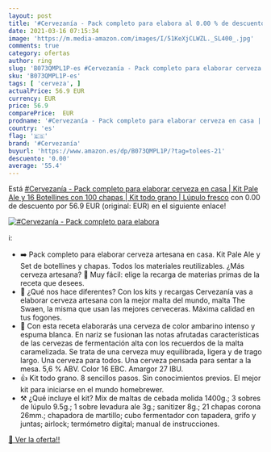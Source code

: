```yaml
---
layout: post
title: '#Cervezanía - Pack completo para elabora al 0.00 % de descuento'
date: 2021-03-16 07:15:34
image: 'https://m.media-amazon.com/images/I/51KeXjCLWZL._SL400_.jpg'
comments: true
category: ofertas
author: ring
slug: 'B073QMPL1P-es #Cervezanía - Pack completo para elaborar cerveza en casa...'
sku: 'B073QMPL1P-es'
tags: [ 'cerveza', ]
actualPrice: 56.9 EUR
currency: EUR
price: 56.9
comparePrice:  EUR
prodname: '#Cervezanía - Pack completo para elaborar cerveza en casa | Kit Pale Ale y 16 Botellines con 100 chapas | Kit todo grano | Lúpulo fresco'
country: 'es'
flag: '🇪🇸'
brand: '#Cervezanía'
buyurl: 'https://www.amazon.es/dp/B073QMPL1P/?tag=tolees-21'
descuento: '0.00'
average: '55.4'
---
```


Está [#Cervezanía - Pack completo para elaborar cerveza en casa | Kit Pale Ale y 16 Botellines con 100 chapas | Kit todo grano | Lúpulo fresco](https://www.amazon.es/dp/B073QMPL1P/?tag=tolees-21) con 0.00 de descuento por 56.9 EUR (original:  EUR) en el siguiente enlace!

[![#Cervezanía - Pack completo para elabora](https://m.media-amazon.com/images/I/51KeXjCLWZL._SL400_.jpg)](https://www.amazon.es/dp/B073QMPL1P/?tag=tolees-21)

ℹ️:

- ➡️ Pack completo para elaborar cerveza artesana en casa. Kit Pale Ale y Set de botellines y chapas. Todos los materiales reutilizables. ¿Más cerveza artesana? 🍻 Muy fácil: elige la recarga de materias primas de la receta que desees.
- 🥇 ¿Qué nos hace diferentes? Con los kits y recargas Cervezanía vas a elaborar cerveza artesana con la mejor malta del mundo, malta The Swaen, la misma que usan las mejores cerveceras. Máxima calidad en tus fogones.
- 🍺 Con esta receta elaborarás una cerveza de color ambarino intenso y espuma blanca. En nariz se fusionan las notas afrutadas características de las cervezas de fermentación alta con los recuerdos de la malta caramelizada. Se trata de una cerveza muy equilibrada, ligera y de trago largo. Una cerveza para todos. Una cerveza pensada para sentar a la mesa. 5,6 % ABV. Color 16 EBC. Amargor 27 IBU.
- 👍 Kit todo grano. 8 sencillos pasos. Sin conocimientos previos. El mejor kit para iniciarse en el mundo homebrewer.
- ⚒️ ¿Qué incluye el kit? Mix de maltas de cebada molida 1400g.; 3 sobres de lúpulo 9.5g.; 1 sobre levadura ale 3g.; sanitizer 8g.; 21 chapas corona 26mm.; chapadora de martillo; cubo fermentador con tapadera, grifo y juntas; airlock; termómetro digital; manual de instrucciones.

[🛒 Ver la oferta!!](https://www.amazon.es/dp/B073QMPL1P/?tag=tolees-21)
